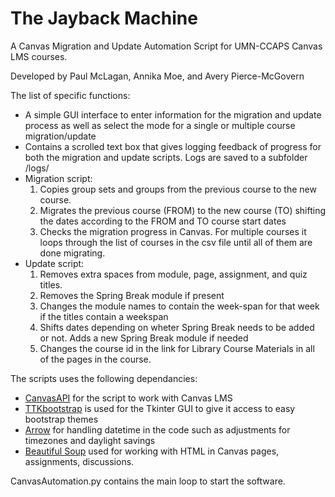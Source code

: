 # The Jayback Machine

A Canvas Migration and Update Automation Script for UMN-CCAPS Canvas LMS courses.

Developed by Paul McLagan, Annika Moe, and Avery Pierce-McGovern

The list of specific functions:
- A simple GUI interface to enter information for the migration and update process as well as select the mode for a single or multiple course migration/update
- Contains a scrolled text box that gives logging feedback of progress for both the migration and update scripts. Logs are saved to a subfolder /logs/
- Migration script:
  1. Copies group sets and groups from the previous course to the new course.
  2. Migrates the previous course (FROM) to the new course (TO) shifting the dates according to the FROM and TO course start dates
  3. Checks the migration progress in Canvas. For multiple courses it loops through the list of courses in the csv file until all of them are done migrating.
- Update script:
  1. Removes extra spaces from module, page, assignment, and quiz titles.
  2. Removes the Spring Break module if present
  3. Changes the module names to contain the week-span for that week if the titles contain a weekspan
  4. Shifts dates depending on wheter Spring Break needs to be added or not. Adds a new Spring Break module if needed
  5. Changes the course id in the link for Library Course Materials in all of the pages in the course.

The scripts uses the following dependancies:
- [CanvasAPI](https://github.com/ucfopen/canvasapi) for the script to work with Canvas LMS
- [TTKbootstrap](https://github.com/israel-dryer/ttkbootstrap) is used for the Tkinter GUI to give it access to easy bootstrap themes
- [Arrow](https://pypi.org/project/arrow/) for handling datetime in the code such as adjustments for timezones and daylight savings
- [Beautiful Soup](https://pypi.org/project/beautifulsoup4/) used for working with HTML in Canvas pages, assignments, discussions. 

CanvasAutomation.py contains the main loop to start the software.
